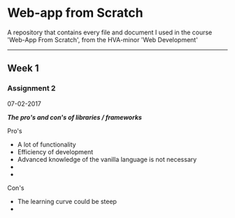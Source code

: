 # Web-app from Scratch
A repository that contains every file and document I used in the course 'Web-App From Scratch', from the HVA-minor 'Web Development'

---



## Week 1

### Assignment 2
07-02-2017

***The pro's and con's of libraries / frameworks***

Pro's
- A lot of functionality
- Efficiency of development
- Advanced knowledge of the vanilla language is not necessary
- 
- 

Con's
- The learning curve could be steep
- 

